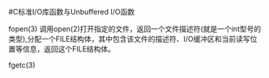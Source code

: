 #C标准I/O库函数与Unbuffered I/O函数   

fopen(3)
	调用open(2)打开指定的文件，返回一个文件描述符(就是一个int型号的类型),分配一个FILE结构体，其中包含该文件的描述符、I/O缓冲区和当前读写位置等信息，返回这个FILE结构体。   

fgetc(3)
	
